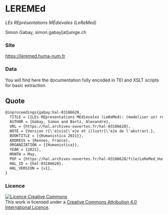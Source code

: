 # LEREMEd

_LEs REprésentations MÉdiévales (LeReMed)_

Simon Gabay, simon.gabay[at]unige.ch

### Site

<a href="https://leremed.huma-num.fr" target="_blank">https://leremed.huma-num.fr</a>

### Data

You will find here the documentation fully encoded in TEI and XSLT scripts for basic extraction.

## Quote

```tex
@inproceedings{gabay:hal-03186628,
  TITLE = {{LEs REpresentations MEdievales (LeReMed): (modeliser un) repertoire de performances medievales}},
  AUTHOR = {Gabay, Simon and Bartz, Alexandre},
  URL = {https://hal.archives-ouvertes.fr/hal-03186628},
  NOTE = {Version r{\'e}vis{\'e}e et illustr{\'e}e de l'abstract.},
  BOOKTITLE = {{Humanistica 2021}},
  ADDRESS = {Rennes, France},
  ORGANIZATION = {{Humanistica}},
  YEAR = {2021},
  MONTH = May,
  PDF = {https://hal.archives-ouvertes.fr/hal-03186628/file/LeReMed_Humanistica2020.pdf},
  HAL_ID = {hal-03186628},
  HAL_VERSION = {v1},
}
```

### Licence

<a rel="license" href="http://creativecommons.org/licenses/by-sa/4.0/"><img alt="Licence Creative Commons" style="border-width:0" src="https://i.creativecommons.org/l/by-sa/4.0/88x31.png" /></a><br />This work is licensed under a <a rel="license" href="http://creativecommons.org/licenses/by-sa/4.0/">Creative Commons Attribution 4.0 International Licence</a>.
